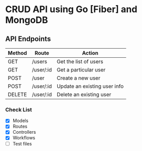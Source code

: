 # CRUD API using Go [Fiber] and MongoDB

## API Endpoints

| Method | Route       | Action                         |
|--------|-------------|--------------------------------|
| GET    | /users      | Get the list of users          |
| GET    | /user/:id   | Get a particular user          |
| POST   | /user       | Create a new user              |
| POST   | /user/:id   | Update an existing user info   |
| DELETE | /user/:id   | Delete an existing user        |

### Check List
- [x] Models
- [x] Routes
- [x] Controllers
- [x] Workflows
- [ ] Test files
